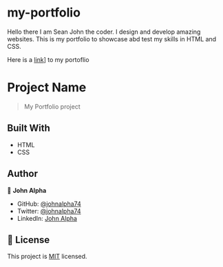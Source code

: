# my-portfolio

Hello there I am Sean John the coder. I design and develop amazing websites. This is my portfolio to showcase abd test my skills in HTML and CSS.

Here is a [link](https://johnalpha74.github.io/my-portfolio/)] to my portoflio

# Project Name

> My Portfolio project

## Built With

- HTML
- CSS

## Author

👤 **John Alpha**

- GitHub: [@johnalpha74](https://github.com/johnalpha74)
- Twitter: [@johnalpha74](https://twitter.com/johnalpha74)
- LinkedIn: [John Alpha](https://linkedin.com/in/johnalpha74)

## 📝 License

This project is [MIT](./MIT.md) licensed.
